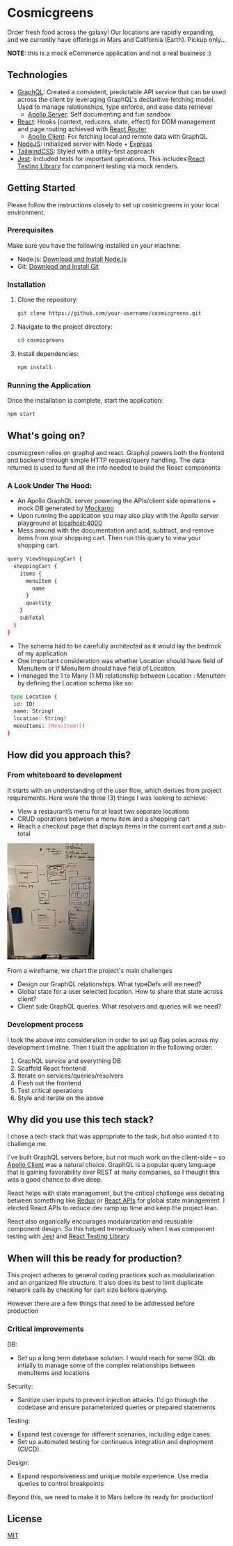 # Cosmicgreens

Order fresh food across the galaxy! Our locations are rapidly expanding, and we currently have offerings in Mars and California (Earth). Pickup only...

**NOTE:** this is a mock eCommerce application and not a real business :)  

## Technologies

- [GraphQL](https://graphql.com/): Created a consistent, predictable API service that can be used across the client by leveraging GraphQL's declaritive fetching model. Used to manage relationships, type enforce, and ease data retrieval
  - [Apollo Server](https://www.apollographql.com/docs/apollo-server): Self documenting and fun sandbox
- [React](https://react.dev/): Hooks (context, reducers, state, effect) for DOM management and page routing achieved with [React Router](https://reactrouter.com/en/main)
  - [Apollo Client](https://www.apollographql.com/docs/react/): For fetching local and remote data with GraphQL
- [NodeJS](https://nodejs.org/docs/latest/api/): Initialized server with Node + [Express](https://expressjs.com/)
- [TailwindCSS](https://tailwindcss.com/): Styled with a utility-first approach
- [Jest](https://jestjs.io/docs/getting-started): Included tests for important operations. This includes [React Testing Library](https://testing-library.com/docs/react-testing-library/intro/) for component testing via mock renders.


## Getting Started

Please follow the instructions closely to set up cosmicgreens in your local environment.

### Prerequisites
Make sure you have the following installed on your machine:

- Node.js: [Download and Install Node.js](https://nodejs.org/)
- Git: [Download and Install Git](https://git-scm.com/)
### Installation

1. Clone the repository:

    ```bash
    git clone https://github.com/your-username/cosmicgreens.git
    ```

2. Navigate to the project directory:

    ```bash
    cd cosmicgreens
    ```

3. Install dependencies:

    ```bash
    npm install
    ```

### Running the Application

Once the installation is complete, start the application:

```bash
npm start
```

## What's going on? 

cosmicgreen relies on graphql and react. Graphql powers both the frontend and backend through simple HTTP request/query handling. The data returned is used to fund all the info needed to build the React components

### A Look Under The Hood:

- An Apollo GraphQL server powering the APIs/client side operations + mock DB generated by [Mockaroo](https://www.mockaroo.com/)
- Upon running the application you may also play with the Apollo server playground at [localhost:4000](http://localhost:4000/)
- Mess around with the documentation and add, subtract, and remove items from your shopping cart. Then run this query to view your shopping cart.
```bash
query ViewShoppingCart {
  shoppingCart {
    items {
      menuItem {
        name
      }
      quantity
    }
    subTotal
  }
}
```
- The schema had to be carefully architected as it would lay the bedrock of my application
 - One important consideration was whether Location should have field of MenuItem or if MenuItem should have field of Location
 - I managed the 1 to Many (1:M) relationship between Location : MenuItem by defining the Location schema like so: 

```bash
 type Location {
  id: ID!
  name: String!
  location: String!
  menuItems: [MenuItem!]!
}
```


## How did you approach this?

### From whiteboard to development

It starts with an understanding of the user flow, which derives from project requirements. Here were the three (3) things I was looking to achieve: 
- View a restaurant’s menu for at least two separate locations
- CRUD operations between a menu item and a shopping cart
- Reach a checkout page that displays items in the current cart and a sub-total

<img src="public/whiteboard-cosmicgreen.png" alt="whiteboard showing design" width="200" height="auto">

From a wireframe, we chart the project's main challenges
- Design our GraphQL relationships. What typeDefs will we need?
- Global state for a user selected location. How to share that state across client?
- Client side GraphQL queries. What resolvers and queries will we need? 

### Development process

I took the above into consideration in order to set up flag poles across my development timeline. Then I built the application in the following order:
1. GraphQL service and everything DB
2. Scaffold React frontend 
3. Iterate on services/queries/resolvers
4. Flesh out the frontend
5. Test critical operations
6. Style and iterate on the above

## Why did you use this tech stack?

I chose a tech stack that was appropriate to the task, but also wanted it to challenge me. 

I've built GraphQL servers before, but not much work on the client-side – so [Apollo Client](https://www.apollographql.com/docs/react/why-apollo) was a natural choice. GraphQL is a popular query language that is gaining favorability over REST at many companies, so I thought this was a good chance to dive deep. 

React helps with state management, but the critical challenge was debating between something like [Redux](https://redux.js.org/) or [React APIs](https://react.dev/reference/react/apis) for global state management. I elected React APIs to reduce dev ramp up time and keep the project lean. 

React also organically encourages modularization and reusuable component design. So this helped tremendously when I was component testing with [Jest](https://jestjs.io/docs/getting-started) and [React Testing Library](https://testing-library.com/docs/react-testing-library/intro/) 

## When will this be ready for production? 

This project adheres to general coding practices such as modularization and an organized file structure. It also does its best to limit duplicate network calls by checking for cart size before querying. 

However there are a few things that need to be addressed before production

### Critical improvements

DB:
- Set up a long term database solution. I would reach for some SQL db intially to manage some of the complex relationships between menuItems and locations

Security:
- Sanitize user inputs to prevent injection attacks. I'd go through the codebase and ensure parameterized queries or prepared statements 

Testing:
- Expand test coverage for different scenarios, including edge cases.
- Set up automated testing for continuous integration and deployment (CI/CD).

Design:
- Expand responsiveness and unique mobile experience. Use media queries to control breakpoints

Beyond this, we need to make it to Mars before its ready for production!

## License

[MIT](https://choosealicense.com/licenses/mit/)